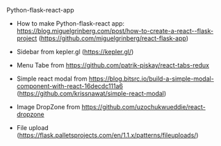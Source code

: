 Python-flask-react-app

- How to make Python-flask-react app: https://blog.miguelgrinberg.com/post/how-to-create-a-react--flask-project (https://github.com/miguelgrinberg/react-flask-app)

- Sidebar from kepler.gl (https://kepler.gl/)

- Menu Tabe from https://github.com/patrik-piskay/react-tabs-redux

- Simple react modal from https://blog.bitsrc.io/build-a-simple-modal-component-with-react-16decdc111a6 (https://github.com/krissnawat/simple-react-modal)

- Image DropZone from https://github.com/uzochukwueddie/react-dropzone
- File upload (https://flask.palletsprojects.com/en/1.1.x/patterns/fileuploads/)
